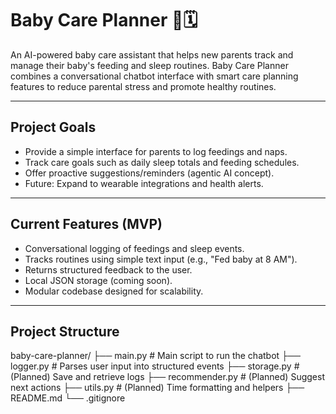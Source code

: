 # Baby Care Planner 🍼🗓️

An AI-powered baby care assistant that helps new parents track and manage their baby's feeding and sleep routines. Baby Care Planner combines a conversational chatbot interface with smart care planning features to reduce parental stress and promote healthy routines.

---

## Project Goals
- Provide a simple interface for parents to log feedings and naps.
- Track care goals such as daily sleep totals and feeding schedules.
- Offer proactive suggestions/reminders (agentic AI concept).
- Future: Expand to wearable integrations and health alerts.

---

## Current Features (MVP)
- Conversational logging of feedings and sleep events.
- Tracks routines using simple text input (e.g., "Fed baby at 8 AM").
- Returns structured feedback to the user.
- Local JSON storage (coming soon).
- Modular codebase designed for scalability.

---

## Project Structure
baby-care-planner/
├── main.py # Main script to run the chatbot
├── logger.py # Parses user input into structured events
├── storage.py # (Planned) Save and retrieve logs
├── recommender.py # (Planned) Suggest next actions
├── utils.py # (Planned) Time formatting and helpers
├── README.md
└── .gitignore